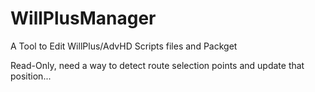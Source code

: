 # WillPlusManager
A Tool to Edit WillPlus/AdvHD Scripts files and Packget

Read-Only, need a way to detect route selection points and update that position...
